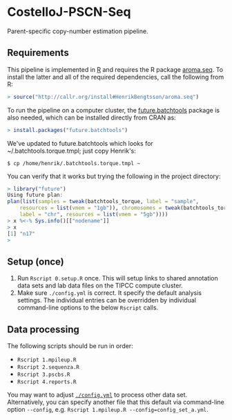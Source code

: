 # CostelloJ-PSCN-Seq

Parent-specific copy-number estimation pipeline.


## Requirements

This pipeline is implemented in [R] and requires the R package [aroma.seq].  To install the latter and all of the required dependencies, call the following from R:
```r
> source("http://callr.org/install#HenrikBengtsson/aroma.seq")
```
To run the pipeline on a computer cluster, the [future.batchtools] package is also needed, which can be installed directly from CRAN as:
```r
> install.packages("future.batchtools")
```

We've updated to future.batchtools which looks for ~/.batchtools.torque.tmpl; just copy Henrik's:

```
$ cp /home/henrik/.batchtools.torque.tmpl ~
```

You can verify that it works but trying the following in the project directory:

```r
> library("future")
Using future plan:
plan(list(samples = tweak(batchtools_torque, label = "sample", 
    resources = list(vmem = "1gb")), chromosomes = tweak(batchtools_torque, 
    label = "chr", resources = list(vmem = "5gb"))))
> x %<-% Sys.info()[["nodename"]]
> x  
[1] "n17"
> 
```

## Setup (once)

1. Run `Rscript 0.setup.R` once. This will setup links to shared annotation data sets and lab data files on the TIPCC compute cluster.
2. Make sure `./config.yml` is correct.  It specify the default analysis settings.  The individual entries can be overridden by individual command-line options to the below `Rscript` calls.


## Data processing

The following scripts should be run in order:

* `Rscript 1.mpileup.R`
* `Rscript 2.sequenza.R`
* `Rscript 3.pscbs.R`
* `Rscript 4.reports.R`

You may want to adjust [`./config.yml`](https://github.com/HenrikBengtsson/Costello-PSCN-Seq/blob/master/config.yml) to process other data set. Alternatively, you can specify another file that this default via command-line option `--config`, e.g. `Rscript 1.mpileup.R --config=config_set_a.yml`.


[R]: https://www.r-project.org/
[aroma.seq]: https://github.com/HenrikBengtsson/aroma.seq/
[future.batchtools]: https://cran.r-project.org/package=future.batchtools
